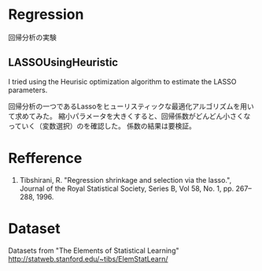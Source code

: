 # Regression
回帰分析の実験

## LASSOUsingHeuristic

I tried using the Heurisic optimization algorithm to estimate the LASSO parameters.

回帰分析の一つであるLassoをヒューリスティックな最適化アルゴリズムを用いて求めてみた。
縮小パラメータを大きくすると、回帰係数がどんどん小さくなっていく（変数選択）のを確認した。
係数の結果は要検証。

# Refference
1. Tibshirani, R. "Regression shrinkage and selection via the lasso.", Journal of the Royal Statistical Society, Series B, Vol 58, No. 1, pp. 267–288, 1996.

# Dataset
Datasets from "The Elements of Statistical Learning"
http://statweb.stanford.edu/~tibs/ElemStatLearn/
